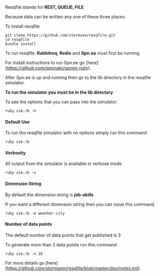 
Resqfile stands for **REST, QUEUE, FILE**

Because data can be written any one of these three places.

To install resqfile

```
git clone https://github.com/stormasm/resqfile.git
cd resqfile
bundle install
```

To run resqfile: **Rabbitmq**, **Redis** and **Spn.ee** must first be running

For install instructions to run Spn.ee go
[here]
(https://github.com/spinnakr/spnee-ruby).

After Spn.ee is up and running then go to the lib directory
in the resqfile simulator.

**To run the simulator you must be in the lib directory**

To see the options that you can pass into the simulator:

```
ruby sim.rb -h
```

#### Default Use

To run the resqfile simulator with no options simply run this command

```
ruby sim.rb
```

#### Verbosity

All output from the simulator is available in verbose mode

```
ruby sim.rb -v
```

#### Dimension String

By default the dimension string is **job-skills**.

If you want a different dimension string then you can issue this command.

```
ruby sim.rb -m weather-city
```

#### Number of data points

The default number of data points that get published is 3

To generate more than 3 data points run this command

```
ruby sim.rb -n 10
```

For more details go
[here]
(https://github.com/stormasm/resqfile/blob/master/doc/notes.md).
